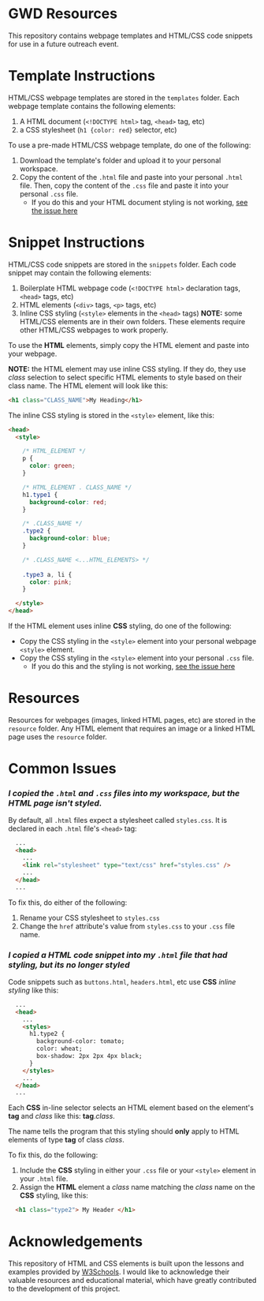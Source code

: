 # GWD Resources

This repository contains webpage templates and HTML/CSS code snippets for use in a future outreach event.

# Template Instructions

HTML/CSS webpage templates are stored in the `templates` folder. Each webpage template contains the following elements:

1. A HTML document (`<!DOCTYPE html>` tag, `<head>` tag, etc)
2. a CSS stylesheet (`h1 {color: red}` selector, etc)

To use a pre-made HTML/CSS webpage template, do one of the following:
1. Download the template's folder and upload it to your personal workspace.
2. Copy the content of the `.html` file and paste into your personal `.html` file. Then, copy the content of the `.css` file and paste it into your personal `.css` file.
     - If you do this and your HTML document styling is not working, [see the issue here](#i-copied-the-html-and-css-files-into-my-workspace-but-the-html-page-isnt-styled)

# Snippet Instructions

HTML/CSS code snippets are stored in the `snippets` folder. Each code snippet may contain the following elements:

1. Boilerplate HTML webpage code (`<!DOCTYPE html>` declaration tags, `<head>` tags, etc)
2. HTML elements (`<div>` tags, `<p>` tags, etc)
3. Inline CSS styling (`<style>` elements in the `<head>` tags)
**NOTE:** some HTML/CSS elements are in their own folders. These elements require other HTML/CSS webpages to work properly.  

To use the **HTML** elements, simply copy the HTML element and paste into your webpage.

**NOTE:** the HTML element may use inline CSS styling. If they do, they use _class_ selection to select specific HTML elements to style based on their class name. The HTML element will look like this:

```html
<h1 class="CLASS_NAME">My Heading</h1>
```

The inline CSS styling is stored in the `<style>` element, like this:

```html
<head>
  <style>

    /* HTML_ELEMENT */
    p {
      color: green;
    }

    /* HTML_ELEMENT . CLASS_NAME */
    h1.type1 {
      background-color: red;
    }

    /* .CLASS_NAME */
    .type2 {
      background-color: blue;
    }

    /* .CLASS_NAME <...HTML_ELEMENTS> */
    
    .type3 a, li {
      color: pink;
    }

  </style>
</head>
```

If the HTML element uses inline **CSS** styling, do one of the following:

- Copy the CSS styling in the `<style>` element into your personal webpage `<style>` element.
- Copy the CSS styling in the `<style>` element into your personal `.css` file.
     - If you do this and the styling is not working, [see the issue here](#i-copied-a-html-code-snippet-into-my-html-file-that-had-styling-but-its-no-longer-styled)

# Resources

Resources for webpages (images, linked HTML pages, etc) are stored in the `resource` folder. Any HTML element that requires an image or a linked HTML page uses the `resource` folder. 

# Common Issues

### _I copied the `.html` and `.css` files into my workspace, but the HTML page isn't styled._

By default, all `.html` files expect a stylesheet called `styles.css`. It is declared in each `.html` file's `<head>` tag:

```html
  ...
  <head>
    ...
    <link rel="stylesheet" type="text/css" href="styles.css" />
    ...
  </head>
  ...
```

To fix this, do either of the following:
1. Rename your CSS stylesheet to `styles.css`
2. Change the `href` attribute's value from `styles.css` to your `.css` file name.

### _I copied a **HTML** code snippet into my `.html` file that had styling, but its no longer styled_

Code snippets such as `buttons.html`, `headers.html`, etc use **CSS** *inline styling* like this:

```html
  ...
  <head>
    ...
    <styles>
      h1.type2 {
        background-color: tomato;
        color: wheat;
        box-shadow: 2px 2px 4px black;
      }
    </styles>
    ...
  </head>
  ...
```

Each **CSS** in-line selector selects an HTML element based on the element's **tag** and *class* like this: **tag**.*class*.

The name tells the program that this styling should **only** apply to HTML elements of type **tag** of class *class*.

To fix this, do the following:
1. Include the **CSS** styling in either your `.css` file or your `<style>` element in your `.html` file.
2. Assign the **HTML** element a *class* name matching the *class* name on the **CSS** styling, like this:
```html
  <h1 class="type2"> My Header </h1>
```
 


# Acknowledgements

This repository of HTML and CSS elements is built upon the lessons and examples provided by [W3Schools](https://www.w3schools.com). I would like to acknowledge their valuable resources and educational material, which have greatly contributed to the development of this project.
